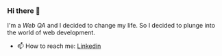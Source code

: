 ### Hi there 👋

I'm a *Web QA* and I decided to change my life. So I decided to plunge into the world of web development.

- 📫 How to reach me: [Linkedin](https://www.linkedin.com/in/veronica-popova/)


<!--
**Nika1301/Nika1301** is a ✨ _special_ ✨ repository because its `README.md` (this file) appears on your GitHub profile.

Here are some ideas to get you started:

- 🔭 I’m currently working on ...
- 🌱 I’m currently learning ...
- 👯 I’m looking to collaborate on ...
- 🤔 I’m looking for help with ...
- 💬 Ask me about ...
- 📫 How to reach me: ...
- 😄 Pronouns: ...
- ⚡ Fun fact: ...
-->
